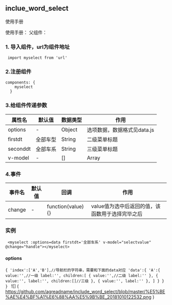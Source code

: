 ## inclue_word_select
使用手册

  使用手册：
  父组件：
  ###  1. 导入组件，url为组件地址
     import myselect from 'url' 
  ###  2.注册组件
    components: {
        myselect
      }
  ### 3.给组件传递参数

  属性名  | 默认值  | 数据类型 | 作用
 ---- | ----- | ------  | ------  
  options  | - | Object|选项数据，数据格式见data.js 
 firstdt  |全部车型 |String| 二级菜单标题
 seconddt  |全部车系 |String| 三级菜单标题
 v-model|-|[]|Array|选中项返回值

### 4.事件
 
 事件名  | 默认值  | 回调 | 作用
 ---- | ----- | ------  | ------
 change| - | function(value){} |value值为选中后返回的值，该函数用于选择完毕之后
  
 ### 实例
  ` <myselect :options=data firstdt='全部车系' v-model="selectvalue" @change="handle"></myselect>`

#### options
`{
    'index':['A','B'],//导航栏的字符串，需要和下面的data对应
    'data':{
      'A':{
        value:'',//一级
        label:'',
        children:[
          {
            value:'',//二级
            label:''
          },
            {
            value:'',
            label:'',
            children:[]//三级
          },
            {
            value:'',
            label:''
          },
        ]
      }
    }
  }
 `
![]
(
https://github.com/agreadname/include_word_select/blob/master/%E5%BE%AE%E4%BF%A1%E6%88%AA%E5%9B%BE_20181010122532.png
)
